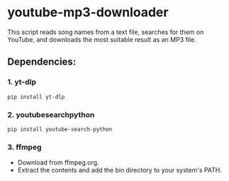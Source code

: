 # youtube-mp3-downloader
This script reads song names from a text file, searches for them on YouTube, and downloads the most suitable result as an MP3 file.

## Dependencies:

### 1. yt-dlp

```pip install yt-dlp```

### 2. youtubesearchpython

```pip install youtube-search-python```

### 3. ffmpeg
  - Download from ffmpeg.org.
  - Extract the contents and add the bin directory to your system's PATH.

